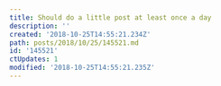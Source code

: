 ```yaml
---
title: Should do a little post at least once a day
description: ''
created: '2018-10-25T14:55:21.234Z'
path: posts/2018/10/25/145521.md
id: '145521'
ctUpdates: 1
modified: '2018-10-25T14:55:21.235Z'
---
```

